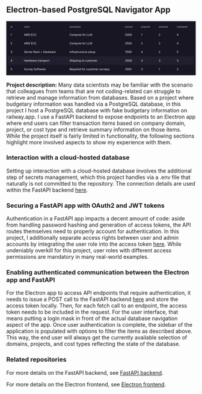 ## Electron-based PostgreSQL Navigator App

<img src="images/postgresnav_db.jpg?raw=true"/>

**Project description:** Many data scientists may be familiar with the scenario that colleagues from teams that are not coding-related can struggle to retrieve and manage information from databases. Based on a project where budgetary information was handled via a PostgreSQL database, in this project I host a PostgreSQL database with fake budgetary information on railway.app. I use a FastAPI backend to expose endpoints to an Electron app where end users can filter transaction items based on company domain, project, or cost type and retrieve summary information on those items. While the project itself is fairly limited in functionality, the following sections highlight more involved aspects to show my experience with them.

### Interaction with a cloud-hosted database

Setting up interaction with a cloud-hosted database involves the additional step of secrets management, which this project handles via a .env file that naturally is not committed to the repository. The connection details are used within the FastAPI backend [here](https://github.com/tim-schuermann/PostgresNavigator_Backend/blob/master/app/database.py).

### Securing a FastAPI app with OAuth2 and JWT tokens

Authentication in a FastAPI app impacts a decent amount of code: aside from handling password hashing and generation of access tokens, the API routes themselves need to properly account for authentication. In this project, I additionally separate access rights between user and admin accounts by integrating the user role into the access token [here](https://github.com/tim-schuermann/PostgresNavigator_Backend/blob/master/app/routers/auth.py). While undeniably overkill for this project, user roles with different access permissions are mandatory in many real-world examples.

### Enabling authenticated communication between the Electron app and FastAPI

For the Electron app to access API endpoints that require authentication, it needs to issue a POST call to the FastAPI backend [here](https://github.com/tim-schuermann/PostgresNavigator/blob/main/api.js) and store the access token locally. Then, for each fetch call to an endpoint, the access token needs to be included in the request. For the user interface, that means putting a login mask in front of the actual database navigation aspect of the app. Once user authentication is complete, the sidebar of the application is populated with options to filter the items as described above. This way, the end user will always get the currently available selection of domains, projects, and cost types reflecting the state of the database.

### Related repositories
For more details on the FastAPI backend, see [FastAPI backend](github.com/tim-schuermann/PostgresNavigator_Backend).

For more details on the Electron frontend, see [Electron frontend](github.com/tim-schuermann/PostgresNavigator).
